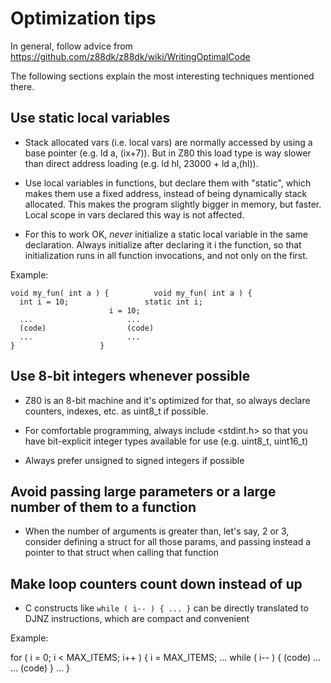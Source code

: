 # Optimization tips

In general, follow advice from https://github.com/z88dk/z88dk/wiki/WritingOptimalCode

The following sections explain the most interesting techniques mentioned there.

## Use static local variables

* Stack allocated vars (i.e.  local vars) are normally accessed by using a
  base pointer (e.g.  ld a, (ix+7)).  But in Z80 this load type is way
  slower than direct address loading (e.g.  ld hl, 23000 + ld a,(hl)).

* Use local variables in functions, but declare them with "static", which
  makes them use a fixed address, instead of being dynamically stack
  allocated.  This makes the program slightly bigger in memory, but faster. 
  Local scope in vars declared this way is not affected.

* For this to work OK, _never_ initialize a static local variable in the
  same declaration.  Always initialize after declaring it i the function, so
  that initialization runs in all function invocations, and not only on the
  first.

Example:

```
void my_fun( int a ) {			void my_fun( int a ) {
  int i = 10;				  static int i;
					  i = 10;
  ...					  ...
  (code)				  (code)
  ...					  ...
}					}
```

## Use 8-bit integers whenever possible

* Z80 is an 8-bit machine and it's optimized for that, so always declare
  counters, indexes, etc. as uint8_t if possible.

* For comfortable programming, always include <stdint.h> so that you have
  bit-explicit integer types available for use (e.g. uint8_t, uint16_t)

* Always prefer unsigned to signed integers if possible

## Avoid passing large parameters or a large number of them to a function

* When the number of arguments is greater than, let's say, 2 or 3, consider
  defining a struct for all those params, and passing instead a pointer to
  that struct when calling that function

## Make loop counters count down instead of up

* C constructs like `while ( i-- ) { ... }` can be directly translated to
  DJNZ instructions, which are compact and convenient

Example:

for ( i = 0; i < MAX_ITEMS; i++ ) {		i = MAX_ITEMS;
  ...						while ( i-- ) {
  (code)					  ...
  ...						  (code)
}						  ...
						}
